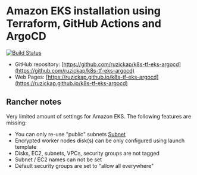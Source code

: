 # Amazon EKS installation using Terraform, GitHub Actions and ArgoCD

[![Build Status](https://github.com/ruzickap/k8s-tf-eks-argocd/actions/workflows/mdbook-build-check-deploy.yml/badge.svg)](https://github.com/ruzickap/k8s-tf-eks-argocd/actions/workflows/mdbook-build-check-deploy.yml)

* GitHub repository: [https://github.com/ruzickap/k8s-tf-eks-argocd](https://github.com/ruzickap/k8s-tf-eks-argocd)
* Web Pages: [https://ruzickap.github.io/k8s-tf-eks-argocd](https://ruzickap.github.io/k8s-tf-eks-argocd)

## Rancher notes

Very limited amount of settings for Amazon EKS. The following features
are missing:

* You can only re-use "public" subnets [Subnet](https://rancher.com/docs/rancher/v2.6/en/cluster-admin/editing-clusters/eks-config-reference/#subnet)
* Encrypted worker nodes disk(s) can be only configured using launch template
* Disks, EC2, subnets, VPCs, security groups are not tagged
* Subnet / EC2 names can not be set
* Default security groups are set to "allow all everywhere"
